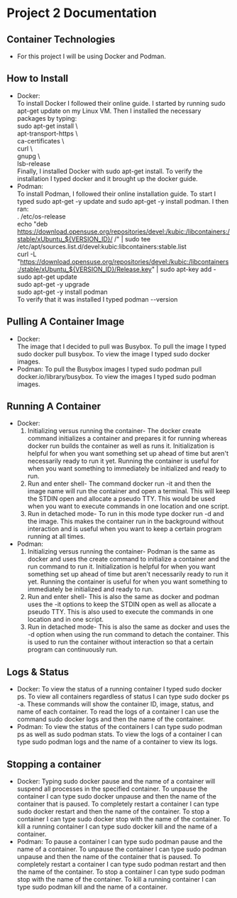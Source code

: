 # Project 2 Documentation 
## Container Technologies
- For this project I will be using Docker and Podman.

## How to Install
- Docker:  
To install Docker I followed their online guide. I started by running sudo apt-get update on my Linux VM. Then I installed the necessary packages by typing:  
sudo apt-get install \  
apt-transport-https \  
ca-certificates \  
curl \  
gnupg \  
lsb-release  
Finally, I installed Docker with sudo apt-get install. To verify the installation I typed docker and it brought up the docker guide. 
- Podman:  
To install Podman, I followed their online installation guide. To start I typed sudo apt-get -y update and sudo apt-get -y install podman. I then ran:  
. /etc/os-release  
echo "deb https://download.opensuse.org/repositories/devel:/kubic:/libcontainers:/stable/xUbuntu_${VERSION_ID}/ /" | sudo tee /etc/apt/sources.list.d/devel:kubic:libcontainers:stable.list  
curl -L "https://download.opensuse.org/repositories/devel:/kubic:/libcontainers:/stable/xUbuntu_${VERSION_ID}/Release.key" | sudo apt-key add -  
sudo apt-get update  
sudo apt-get -y upgrade  
sudo apt-get -y install podman  
To verify that it was installed I typed podman --version  

## Pulling A Container Image  
- Docker:  
The image that I decided to pull was Busybox. To pull the image I typed sudo docker pull busybox. To view the image I typed sudo docker images.  
- Podman:
To pull the Busybox images I typed sudo podman pull docker.io/library/busybox. To view the images I typed sudo podman images.  

## Running A Container  
- Docker:  
    1. Initializing versus running the container- The docker create command initializes a container and prepares it for running whereas docker run builds the container as well as runs it. Initialization is helpful for when you want something set up ahead of time but aren't necessarily ready to run it yet. Running the container is useful for when you want something to immediately be initialized and ready to run.  
    2. Run and enter shell- The command docker run -it and then the image name will run the container and open a terminal. This will keep the STDIN open and allocate a pseudo TTY. This would be used when you want to execute commands in one location and one script.  
    3. Run in detached mode- To run in this mode type docker run -d and the image. This makes the container run in the background without interaction and is useful when you want to keep a certain program running at all times.  
- Podman:  
    1. Initializing versus running the container- Podman is the same as docker and uses the create command to initialize a container and the run command to run it. Initialization is helpful for when you want something set up ahead of time but aren't necessarily ready to run it yet. Running the container is useful for when you want something to immediately be initialized and ready to run.  
    2. Run and enter shell- This is also the same as docker and podman uses the -it options to keep the STDIN open as well as allocate a pseudo TTY. This is also used to execute the commands in one location and in one script.  
    3. Run in detached mode- This is also the same as docker and uses the -d option when using the run command to detach the container. This is used to run the container without interaction so that a certain program can continuously run.

## Logs & Status  
- Docker: To view the status of a running container I typed sudo docker ps. To view all containers regardless of status I can type sudo docker ps -a. These commands will show the container ID, image, status, and name of each container. To read the logs of a container I can use the command sudo docker logs and then the name of the container.  
- Podman: To view the status of the containers I can type sudo podman ps as well as sudo podman stats. To view the logs of a container I can type sudo podman logs and the name of a container to view its logs.  

## Stopping a container  
- Docker: Typing sudo docker pause and the name of a container will suspend all processes in the specified container. To unpause the container I can type sudo docker unpause and then the name of the container that is paused. To completely restart a container I can type sudo docker restart and then the name of the container. To stop a container I can type sudo docker stop with the name of the container. To kill a running container I can type sudo docker kill and the name of a container.  
- Podman: To pause a container I can type sudo podman pause and the name of a container. To unpause the container I can type sudo podman unpause and then the name of the container that is paused. To completely restart a container I can type sudo podman restart and then the name of the container. To stop a container I can type sudo podman stop with the name of the container. To kill a running container I can type sudo podman kill and the name of a container.